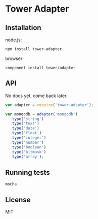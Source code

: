 # Tower Adapter

## Installation

node.js:

```
npm install tower-adapter
```

browser:

```
component install tower/adapter
```

## API

No docs yet, come back later.

``` javascript
var adapter = require('tower-adapter');

var mongodb = adapter('mongodb')
  .type('string')
  .type('text')
  .type('date')
  .type('float')
  .type('integer')
  .type('number')
  .type('boolean')
  .type('bitmask')
  .type('array');
```

## Running tests

```
mocha
```

## License

MIT